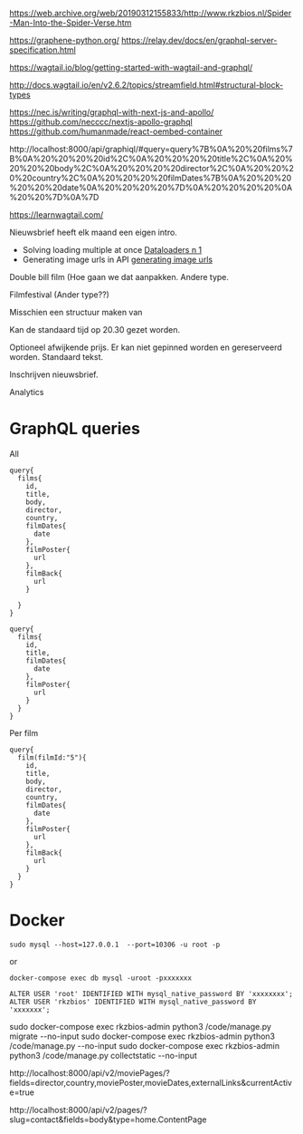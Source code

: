 https://web.archive.org/web/20190312155833/http://www.rkzbios.nl/Spider-Man-Into-the-Spider-Verse.htm

https://graphene-python.org/
https://relay.dev/docs/en/graphql-server-specification.html

https://wagtail.io/blog/getting-started-with-wagtail-and-graphql/

http://docs.wagtail.io/en/v2.6.2/topics/streamfield.html#structural-block-types

https://nec.is/writing/graphql-with-next-js-and-apollo/
https://github.com/necccc/nextjs-apollo-graphql
https://github.com/humanmade/react-oembed-container

http://localhost:8000/api/graphiql/#query=query%7B%0A%20%20films%7B%0A%20%20%20%20id%2C%0A%20%20%20%20title%2C%0A%20%20%20%20body%2C%0A%20%20%20%20director%2C%0A%20%20%20%20country%2C%0A%20%20%20%20filmDates%7B%0A%20%20%20%20%20%20date%0A%20%20%20%20%7D%0A%20%20%20%20%0A%20%20%7D%0A%7D


https://learnwagtail.com/

Nieuwsbrief heeft elk maand een eigen intro.
* Solving loading multiple at once [Dataloaders n 1](
https://apirobot.me/posts/django-graphql-solving-n-1-problem-using-dataloaders)
* Generating image urls in API [generating image urls](https://stackoverflow.com/questions/45732594/wagtail-getting-generating-image-urls-from-json-api-or-directly)

Double  bill film (Hoe gaan we dat aanpakken.
Andere type.

Filmfestival (Ander type??)

Misschien een structuur maken van 

Kan de standaard tijd op 20.30 gezet worden.

Optioneel afwijkende prijs.
Er kan niet gepinned worden en gereserveerd worden.
Standaard tekst.

Inschrijven nieuwsbrief. 

Analytics

# GraphQL queries

All

```
query{
  films{
    id,
    title,
    body,
    director,
    country,
    filmDates{
      date
    },
    filmPoster{
      url
    },
    filmBack{
      url
    }
    
  }
}
```

```
query{
  films{
    id,
    title,
    filmDates{
      date
    },
    filmPoster{
      url
    }
  }
}
```
Per film

```
query{
  film(filmId:"5"){
    id,
    title,
    body,
    director,
    country,
    filmDates{
      date
    },
    filmPoster{
      url
    },
    filmBack{
      url
    }
  }
}
```

# Docker

```
sudo mysql --host=127.0.0.1  --port=10306 -u root -p
```
or
```
docker-compose exec db mysql -uroot -pxxxxxxx

ALTER USER 'root' IDENTIFIED WITH mysql_native_password BY 'xxxxxxxx';
ALTER USER 'rkzbios' IDENTIFIED WITH mysql_native_password BY 'xxxxxxx';
```



sudo docker-compose exec rkzbios-admin python3 /code/manage.py migrate --no-input
sudo docker-compose exec rkzbios-admin python3 /code/manage.py  --no-input
sudo docker-compose exec rkzbios-admin python3 /code/manage.py collectstatic --no-input


http://localhost:8000/api/v2/moviePages/?fields=director,country,moviePoster,movieDates,externalLinks&currentActive=true

http://localhost:8000/api/v2/pages/?slug=contact&fields=body&type=home.ContentPage